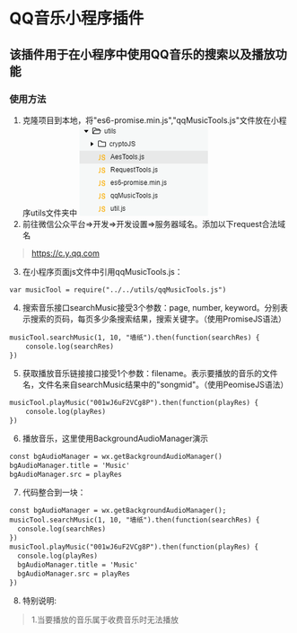 # QQ音乐小程序插件

## 该插件用于在小程序中使用QQ音乐的搜索以及播放功能

### 使用方法

1. 克隆项目到本地，将"es6-promise.min.js","qqMusicTools.js"文件放在小程序utils文件夹中
![](https://github.com/FisherWY/QQMusicPlugin/blob/master/pic/step1.png)
2. 前往微信公众平台=>开发=>开发设置=>服务器域名。添加以下request合法域名
>https://c.y.qq.com
3. 在小程序页面js文件中引用qqMusicTools.js：
```
var musicTool = require("../../utils/qqMusicTools.js")
```
4. 搜索音乐接口searchMusic接受3个参数：page, number, keyword。分别表示搜索的页码，每页多少条搜索结果，搜索关键字。（使用PromiseJS语法）
```
musicTool.searchMusic(1, 10, "墙纸").then(function(searchRes) {
	console.log(searchRes)
})
```
5. 获取播放音乐链接接口接受1个参数：filename。表示要播放的音乐的文件名，文件名来自searchMusic结果中的"songmid"。（使用PeomiseJS语法）
```
musicTool.playMusic("001wJ6uF2VCg8P").then(function(playRes) {
	console.log(playRes)
})
```
6. 播放音乐，这里使用BackgroundAudioManager演示
```
const bgAudioManager = wx.getBackgroundAudioManager()
bgAudioManager.title = 'Music'
bgAudioManager.src = playRes
```
7. 代码整合到一块：
```
const bgAudioManager = wx.getBackgroundAudioManager();
musicTool.searchMusic(1, 10, "墙纸").then(function(searchRes) {
  console.log(searchRes)
})
musicTool.playMusic("001wJ6uF2VCg8P").then(function(playRes) {
  console.log(playRes)
  bgAudioManager.title = 'Music'
  bgAudioManager.src = playRes
})
```
8. 特别说明:
> 1.当要播放的音乐属于收费音乐时无法播放